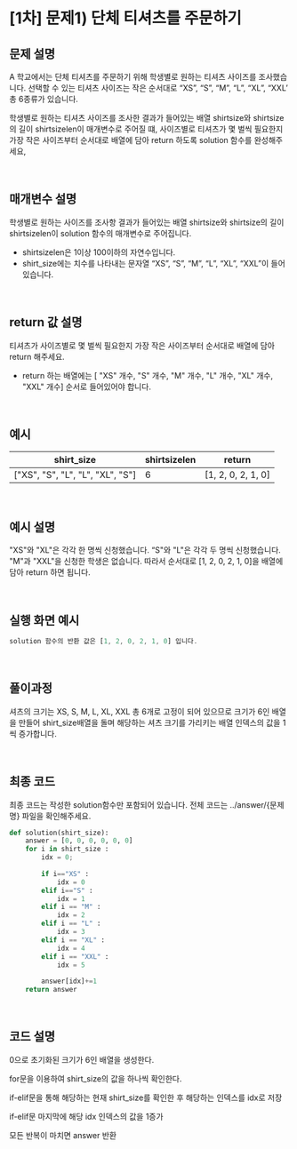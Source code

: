 # [1차] 문제1) 단체 티셔츠를 주문하기


## 문제 설명

A 학교에서는 단체 티셔츠를 주문하기 위해 학생별로 원하는 티셔츠 사이즈를 조사했습니다.
선택할 수 있는 티셔츠 사이즈는 작은 순서대로 “XS”, “S”, “M”, “L”, “XL”, “XXL’ 총 6종류가 있습니다.

학생별로 원하는 티셔츠 사이즈를 조사한 결과가 들어있는 배열 shirtsize와 shirtsize의 길이 shirtsizelen이 매개변수로 주어질 떄, 사이즈별로 티셔츠가 몇 벌씩 필요한지 가장 작은 사이즈부터 순서대로 배열에 담아 return 하도록 solution 함수를 완성해주세요,

<br>

## 매개변수 설명

학생별로 원하는 사이즈를 조사항 결과가 들어있는 배열 shirtsize와 shirtsize의 길이 shirtsizelen이 solution 함수의 매개변수로 주어집니다. 

- shirtsizelen은 1이상 100이하의 자연수입니다.
- shirt_size에는 치수를 나타내는 문자열 “XS”, “S”, “M”, “L”, “XL”, “XXL”이 들어있습니다.

<br>

## return 값 설명

티셔츠가 사이즈별로 몇 벌씩 필요한지 가장 작은 사이즈부터 순서대로 배열에 담아 return 해주세요. 

- return 하는 배열에는 [ "XS" 개수, "S" 개수, "M" 개수, "L" 개수, "XL" 개수, "XXL" 개수] 순서로 들어있어야 합니다.

<br>

## 예시

| shirt_size | shirtsizelen | return |
| --- | --- | --- |
| ["XS", "S", "L", "L", "XL", "S"] | 6 | [1, 2, 0, 2, 1, 0] |

<br>

## 예시 설명

"XS"와 "XL"은 각각 한 명씩 신청했습니다.
“S"와 "L"은 각각 두 명씩 신청했습니다.
"M"과 "XXL"을 신청한 학생은 없습니다.
따라서 순서대로 [1, 2, 0, 2, 1, 0]을 배열에 담아 return 하면 됩니다.

<br>

## 실행 화면 예시

```jsx
solution 함수의 반환 값은 [1, 2, 0, 2, 1, 0] 입니다.
```

<br>

## 풀이과정

셔츠의 크기는 XS, S, M, L, XL, XXL 총 6개로 고정이 되어 있으므로 크기가 6인 배열을 만들어 shirt_size배열을 돌며 해당하는 셔츠 크기를 가리키는 배열 인덱스의 값을 1씩 증가합니다.

<br>

## 최종 코드

최종 코드는 작성한 solution함수만 포함되어 있습니다.
전체 코드는 ../answer/{문제명} 파일을 확인해주세요.

```python
def solution(shirt_size):
	answer = [0, 0, 0, 0, 0, 0]
	for i in shirt_size :
		idx = 0;
		
		if i=="XS" : 
			idx = 0
		elif i=="S" : 
			idx = 1
		elif i == "M" :
			idx = 2
		elif i == "L" :
			idx = 3
		elif i == "XL" :
			idx = 4
		elif i == "XXL" :
			idx = 5
			
		answer[idx]+=1
	return answer
```

<br>

## 코드 설명

0으로 초기화된 크기가 6인 배열을 생성한다.

for문을 이용하여 shirt_size의 값을 하나씩 확인한다.

if-elif문을 통해 해당하는 현재 shirt_size를 확인한 후 해당하는 인덱스를 idx로 저장

if-elif문 마지막에 해당 idx 인덱스의 값을 1증가

모든 반복이 마치면 answer 반환
